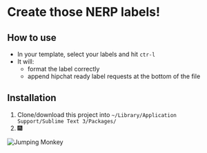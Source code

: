 # Create those NERP labels!

## How to use
- In your template, select your labels and hit `ctr-l`
- It will:
	- format the label correctly
	- append hipchat ready label requests at the bottom of the file

## Installation
1. Clone/download this project into `~/Library/Application Support/Sublime Text 3/Packages/`
2. 🎆

![Jumping Monkey](https://www.google.com.mx/url?sa=i&rct=j&q=&esrc=s&source=images&cd=&ved=0ahUKEwj5urOIsdLJAhVK02MKHfF2DJ8QjRwIBw&url=http%3A%2F%2Fwww.netanimations.net%2FJumping-Primate-and-Monkey-animated-clip-art.htm&psig=AFQjCNFqKeqcxTicnc7qL16OAYjD_nkSQQ&ust=1449874370709358)